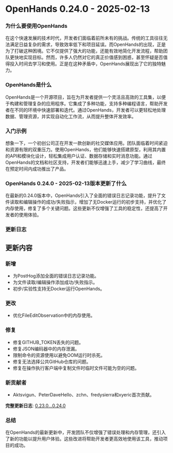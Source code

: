 # OpenHands 0.24.0 - 2025-02-13
### 为什么要使用OpenHands

在这个快速发展的技术时代，开发者们面临着前所未有的挑战。传统的工具往往无法满足日益复杂的需求，导致效率低下和项目延误。而OpenHands的出现，正是为了打破这种困境。它不仅提供了强大的功能，还能有效地简化开发流程，帮助团队更快地实现目标。然而，许多人仍然对它的真正价值感到困惑，甚至怀疑是否值得投入时间去学习和使用。正是在这种矛盾中，OpenHands展现出了它的独特魅力。

### OpenHands是什么

OpenHands是一个开源项目，旨在为开发者提供一个灵活且高效的工具集，以便于构建和管理复杂的应用程序。它集成了多种功能，支持多种编程语言，帮助开发者在不同的环境中快速部署和迭代。通过OpenHands，开发者可以更轻松地处理数据、管理资源，并实现自动化工作流，从而提升整体开发效率。

### 入门示例

想象一下，一个初创公司正在开发一款创新的社交媒体应用。团队面临着时间紧迫和资源有限的双重压力。使用OpenHands，他们能够快速搭建原型，利用其内置的API和模块化设计，轻松集成用户认证、数据存储和实时消息功能。通过OpenHands的文档和社区支持，开发者们能够迅速上手，减少了学习曲线，最终在预定时间内成功推出了产品。

### OpenHands 0.24.0 - 2025-02-13版本更新了什么

在最新的0.24.0版本中，OpenHands引入了全面的错误日志记录功能，提升了文件读取和编辑操作的成功/失败指示，增加了无Docker运行的初步支持，并优化了内存使用，修复了多个关键问题。这些更新不仅增强了工具的稳定性，还提高了开发者的使用体验。

### 更新日志

## 更新内容

### 新增
- 为PostHog添加全面的错误日志记录功能。
- 为文件读取/编辑操作添加成功/失败指示。
- 初步/实验性支持无Docker运行OpenHands。

### 更改
- 优化FileEditObservation中的内存使用。

### 修复
- 修复GITHUB_TOKEN丢失的问题。
- 修复JSON编码器中的内存泄漏。
- 限制命令的资源使用以避免OOM运行时杀死。
- 修复无法选择公共GitHub仓库的问题。
- 修复在操作执行客户端中复制文件时临时文件可能为空的问题。

### 新贡献者
- Aktsvigun、PeterDaveHello、zchn、fredysierra和xyeric首次贡献。

**完整更新日志**: [0.23.0...0.24.0](https://github.com/All-Hands-AI/OpenHands/compare/0.23.0...0.24.0)

### 总结

在OpenHands的最新更新中，开发团队不仅增强了错误处理和内存管理，还引入了新的功能以提升用户体验。这些改进将帮助开发者更高效地使用该工具，推动项目的成功。